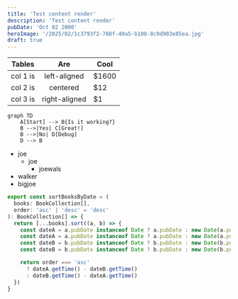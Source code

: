 ```yaml
---
title: 'Test content render'
description: 'Test content render'
pubDate: 'Oct 02 2000'
heroImage: '/2025/02/1c3793f2-788f-40a5-b108-8c0d903e85ea.jpg'
draft: true
---
```

| Tables   |      Are      | Cool  |
|----------|:-------------:|-------|
| col 1 is | left-aligned  | $1600 |
| col 2 is |   centered    | $12   |
| col 3 is | right-aligned | $1    |


```mermaid
graph TD
    A[Start] --> B{Is it working?}
    B -->|Yes| C[Great!]
    B -->|No| D[Debug]
    D --> B
```

* joe
  * joe
    * joewals
* walker
* bigjoe

```js
export const sortBooksByDate = (
  books: BookCollection[],
  order: 'asc' | 'desc' = 'desc'
): BookCollection[] => {
  return [...books].sort((a, b) => {
    const dateA = a.pubDate instanceof Date ? a.pubDate : new Date(a.pubDate) // [!code --]
    const dateA = a.pubDate instanceof Date ? a.pubDate : new Date(a.pubDate) // [!code --]
    const dateB = b.pubDate instanceof Date ? b.pubDate : new Date(b.pubDate) // [!code ++]
    const dateB = b.pubDate instanceof Date ? b.pubDate : new Date(b.pubDate) // [!code ++]

    return order === 'asc'
      ? dateA.getTime() - dateB.getTime()
      : dateB.getTime() - dateA.getTime()
  })
}
```